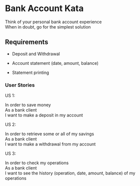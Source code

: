 # Bank Account Kata

Think of your personal bank account experience  
When in doubt, go for the simplest solution

## Requirements

- Deposit and Withdrawal

- Account statement (date, amount, balance)

- Statement printing

### User Stories

US 1:

In order to save money  
As a bank client  
I want to make a deposit in my account

US 2:

In order to retrieve some or all of my savings  
As a bank client  
I want to make a withdrawal from my account

US 3:

In order to check my operations  
As a bank client  
I want to see the history (operation, date, amount, balance) of my operations
